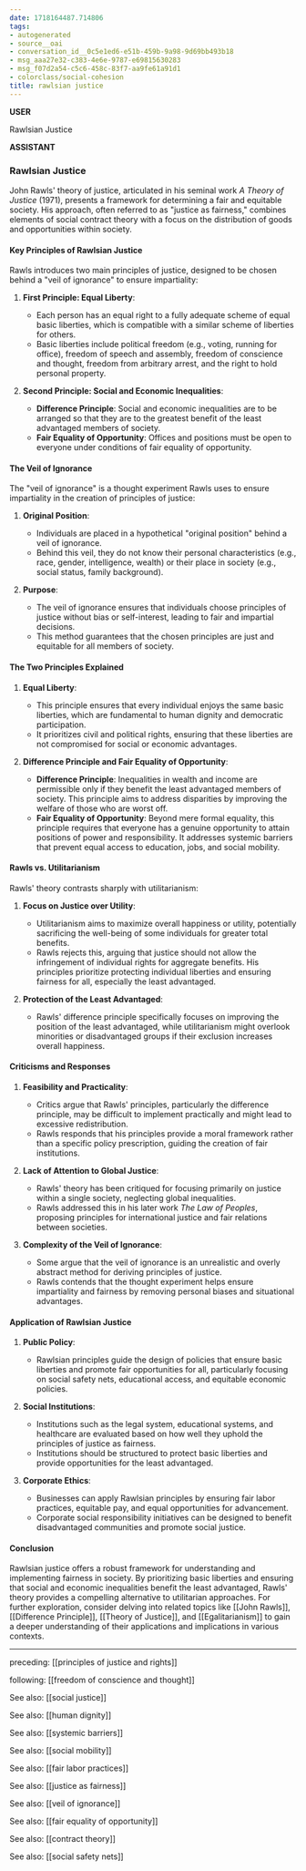 ```yaml
---
date: 1718164487.714806
tags:
- autogenerated
- source__oai
- conversation_id__0c5e1ed6-e51b-459b-9a98-9d69bb493b18
- msg_aaa27e32-c383-4e6e-9787-e69815630283
- msg_f07d2a54-c5c6-458c-83f7-aa9fe61a91d1
- colorclass/social-cohesion
title: rawlsian justice
---
```


**USER**

Rawlsian Justice


**ASSISTANT**

### Rawlsian Justice

John Rawls' theory of justice, articulated in his seminal work *A Theory of Justice* (1971), presents a framework for determining a fair and equitable society. His approach, often referred to as "justice as fairness," combines elements of social contract theory with a focus on the distribution of goods and opportunities within society.

#### Key Principles of Rawlsian Justice

Rawls introduces two main principles of justice, designed to be chosen behind a "veil of ignorance" to ensure impartiality:

1. **First Principle: Equal Liberty**:
   - Each person has an equal right to a fully adequate scheme of equal basic liberties, which is compatible with a similar scheme of liberties for others.
   - Basic liberties include political freedom (e.g., voting, running for office), freedom of speech and assembly, freedom of conscience and thought, freedom from arbitrary arrest, and the right to hold personal property.

2. **Second Principle: Social and Economic Inequalities**:
   - **Difference Principle**: Social and economic inequalities are to be arranged so that they are to the greatest benefit of the least advantaged members of society.
   - **Fair Equality of Opportunity**: Offices and positions must be open to everyone under conditions of fair equality of opportunity.

#### The Veil of Ignorance

The "veil of ignorance" is a thought experiment Rawls uses to ensure impartiality in the creation of principles of justice:

1. **Original Position**:
   - Individuals are placed in a hypothetical "original position" behind a veil of ignorance.
   - Behind this veil, they do not know their personal characteristics (e.g., race, gender, intelligence, wealth) or their place in society (e.g., social status, family background).

2. **Purpose**:
   - The veil of ignorance ensures that individuals choose principles of justice without bias or self-interest, leading to fair and impartial decisions.
   - This method guarantees that the chosen principles are just and equitable for all members of society.

#### The Two Principles Explained

1. **Equal Liberty**:
   - This principle ensures that every individual enjoys the same basic liberties, which are fundamental to human dignity and democratic participation.
   - It prioritizes civil and political rights, ensuring that these liberties are not compromised for social or economic advantages.

2. **Difference Principle and Fair Equality of Opportunity**:
   - **Difference Principle**: Inequalities in wealth and income are permissible only if they benefit the least advantaged members of society. This principle aims to address disparities by improving the welfare of those who are worst off.
   - **Fair Equality of Opportunity**: Beyond mere formal equality, this principle requires that everyone has a genuine opportunity to attain positions of power and responsibility. It addresses systemic barriers that prevent equal access to education, jobs, and social mobility.

#### Rawls vs. Utilitarianism

Rawls' theory contrasts sharply with utilitarianism:

1. **Focus on Justice over Utility**:
   - Utilitarianism aims to maximize overall happiness or utility, potentially sacrificing the well-being of some individuals for greater total benefits.
   - Rawls rejects this, arguing that justice should not allow the infringement of individual rights for aggregate benefits. His principles prioritize protecting individual liberties and ensuring fairness for all, especially the least advantaged.

2. **Protection of the Least Advantaged**:
   - Rawls' difference principle specifically focuses on improving the position of the least advantaged, while utilitarianism might overlook minorities or disadvantaged groups if their exclusion increases overall happiness.

#### Criticisms and Responses

1. **Feasibility and Practicality**:
   - Critics argue that Rawls' principles, particularly the difference principle, may be difficult to implement practically and might lead to excessive redistribution.
   - Rawls responds that his principles provide a moral framework rather than a specific policy prescription, guiding the creation of fair institutions.

2. **Lack of Attention to Global Justice**:
   - Rawls' theory has been critiqued for focusing primarily on justice within a single society, neglecting global inequalities.
   - Rawls addressed this in his later work *The Law of Peoples*, proposing principles for international justice and fair relations between societies.

3. **Complexity of the Veil of Ignorance**:
   - Some argue that the veil of ignorance is an unrealistic and overly abstract method for deriving principles of justice.
   - Rawls contends that the thought experiment helps ensure impartiality and fairness by removing personal biases and situational advantages.

#### Application of Rawlsian Justice

1. **Public Policy**:
   - Rawlsian principles guide the design of policies that ensure basic liberties and promote fair opportunities for all, particularly focusing on social safety nets, educational access, and equitable economic policies.

2. **Social Institutions**:
   - Institutions such as the legal system, educational systems, and healthcare are evaluated based on how well they uphold the principles of justice as fairness.
   - Institutions should be structured to protect basic liberties and provide opportunities for the least advantaged.

3. **Corporate Ethics**:
   - Businesses can apply Rawlsian principles by ensuring fair labor practices, equitable pay, and equal opportunities for advancement.
   - Corporate social responsibility initiatives can be designed to benefit disadvantaged communities and promote social justice.

#### Conclusion

Rawlsian justice offers a robust framework for understanding and implementing fairness in society. By prioritizing basic liberties and ensuring that social and economic inequalities benefit the least advantaged, Rawls' theory provides a compelling alternative to utilitarian approaches. For further exploration, consider delving into related topics like [[John Rawls]], [[Difference Principle]], [[Theory of Justice]], and [[Egalitarianism]] to gain a deeper understanding of their applications and implications in various contexts.


---

preceding: [[principles of justice and rights]]  


following: [[freedom of conscience and thought]]

See also: [[social justice]]


See also: [[human dignity]]


See also: [[systemic barriers]]


See also: [[social mobility]]


See also: [[fair labor practices]]


See also: [[justice as fairness]]


See also: [[veil of ignorance]]


See also: [[fair equality of opportunity]]


See also: [[contract theory]]


See also: [[social safety nets]]